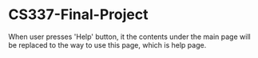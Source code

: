 # CS337-Final-Project

When user presses 'Help' button, it the contents under the main page will be replaced to 
the way to use this page, which is help page.
